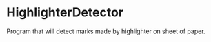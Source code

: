 HighlighterDetector
===================

Program that will detect marks made by highlighter on sheet of paper.
